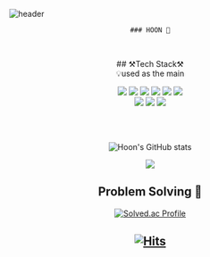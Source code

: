 <!--
**devch96/devch96** is a ✨ _special_ ✨ repository because its `README.md` (this file) appears on your GitHub profile.

Here are some ideas to get you started:

- 🔭 I’m currently working on ...
- 🌱 I’m currently learning ...
- 👯 I’m looking to collaborate on ...
- 🤔 I’m looking for help with ...
- 💬 Ask me about ...
- 📫 How to reach me: ...
- 😄 Pronouns: ...
- ⚡ Fun fact: ...
-->
![header](https://capsule-render.vercel.app/api?type=slice&color=auto&height=200&section=header&text=Hi%20There&desc=I'm%20Hoon&fontSize=60&rotate=14&fontAlignY=25&fontAlign=75&descAlignY=43&descAlign=80&&animation=twinkling)

<div align="center">
  
    ### HOON 🐥
  
  <br>

<p align="center">
    ## ⚒️Tech Stack⚒️<br>
    💡used as the main
</p>

   <!--기술스택-->
<p align="center" display="inline-block">
  <img src="https://img.shields.io/badge/JAVA-007396?style=for-the-badge&logo=java&logoColor=white"> 
    <img src="https://img.shields.io/badge/Spring-6DB33F?style=for-the-badge&logo=Spring&logoColor=white">
    <img src="https://img.shields.io/badge/SpringBoot-6DB33F?style=for-the-badge&logo=SpringBoot&logoColor=white">
    <img src="https://img.shields.io/badge/mysql-4479A1?style=for-the-badge&logo=mysql&logoColor=white">
    <img src="https://img.shields.io/badge/AWS-232F3E?style=for-the-badge&logo=Amazon AWS&logoColor=white">
    <img src="https://img.shields.io/badge/Python-3776AB?style=for-the-badge&logo=Python&logoColor=white">
  <br>
    <img src="https://img.shields.io/badge/SpringSecurity-6DB33F?style=for-the-badge&logo=SpringSecurity&logoColor=white">
    <img src="https://img.shields.io/badge/Django-092E20?style=for-the-badge&logo=Django&logoColor=white">
    <img src="https://img.shields.io/badge/Linux-FCC624?style=for-the-badge&logo=Linux&logoColor=white">


</p><br>

<br>

  ![Hoon's GitHub stats](https://github-readme-stats.vercel.app/api?username=devch96&show_icons=true&theme=radical)

  
  
  <img align="center" src="https://github-readme-stats.vercel.app/api/top-langs/?username=devch96&theme=dracula&exclude_repo=clone-web-scrapper,clone-zoom&hide=Procfile&layout=compact"/>
  
 
 ## Problem Solving :muscle: 

  [![Solved.ac Profile](http://mazassumnida.wtf/api/generate_badge?boj=chjung96)](https://solved.ac/chjung96)<br/>

[![Hits](https://hits.seeyoufarm.com/api/count/incr/badge.svg?url=https%3A%2F%2Fgithub.com%2Fdevch96&count_bg=%236FC82A&title_bg=%23555555&icon=fluentd.svg&icon_color=%23E7E7E7&title=hits&edge_flat=false)](https://hits.seeyoufarm.com)
  ---
</div>
 
